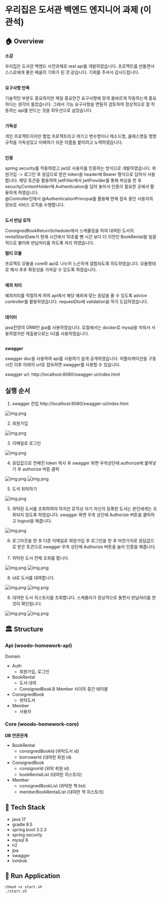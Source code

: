 # 우리집은 도서관 백엔드 엔지니어 과제 (이관석)

## 🏠 Overview

**소감**

우리집은 도서관 백엔드 사전과제로 rest api를 개발하였습니다.
프로젝트를 만들면서 스스로에게 좋은 배움의 기회가 된 것 같습니다. 기회를 주셔서 감사드립니다. <br><br>

**요구사항 만족**

기술적인 부분도 중요하지만 제일 중요한건 요구사항에 맞게 올바르게 작동하는게 중요하다는 생각이 들었습니다.
그래서 기능 요구사항을 면밀히 검토하여 정상적으로 잘 작동하는 api를 만드는 것을 최우선으로 삼았습니다.
<br><br>

**가독성**

개인 프로젝트이지만 협업 프로젝트라고 여기고 변수명이나 메소드명, 클래스명등 명명 규칙을
가독성있고 이해하기 쉬운 이름을 붙이려고 노력하였습니다.
<br><br>

**인증**

spring security를 적용하였고 jwt로 사용자를 인증하는 방식으로 개발하였습니다. 회원가입 -> 로그인 후 응답으로 받은 token을 header에 Bearer 형식으로 담아서 사용합니다.
해당 토큰을 활용하여 jwtFilter에서 jwtProvider를 통해 파싱을 한 후 securityContextHolder에 Authentication을 담아 놓아서 인증이 필요한 곳에서 활용하게 하였습니다.<br> 
@Controller단에서 @AuthenticationPrincipal를 활용해 현재 접속 중인 사용자의 정보로 서비스 로직을 수행합니다.
<br><br>

**도서 반납 로직**

ConsignedBookReturnScheduler에서 스케쥴링을 하여 대여된 도서의 rentalStartDate가 현재 시간에서 10초를 뺀 시간 보다 더 이전인 BookRental을 일괄적으로 불러와 반납처리를 하도록 처리 하였습니다.

**멀티 모듈**

프로젝트 모듈을 core와 api로 나누어 느슨하게 결합되도록 의도하였습니다.
모듈형태로 해서 추후 확장성을 가져갈 수 있도록 하였습니다.
<br><br>

**예외 처리**

예외처리를 적절하게 하여 api에서 해당 예외에 맞는 응답을 줄 수 있도록 advice controller를 활용하였습니다. requestDto에 validation을 적극 도입하였습니다.
<br><br>

**데이터**

java진영의 ORM인 jpa를 사용하였습니다. 로컬에서는 docker로 mysql을 띄워서 사용하였지만 제출용으로는 h2를 사용하였습니다. <br><br>

**swagger**

swagger doc을 사용하여 api를 사용하기 쉽게 공개하였습니다.
어플리케이션을 구동시킨 이후 아래의 url로 접속하면 swagger를 사용할 수 있습니다.

swagger url: http://localhost:8080/swagger-ui/index.html

## 실행 순서
1. swagger 진입 http://localhost:8080/swagger-ui/index.html

![img.png](docs/img01.png)

2. 회원가입

![img.png](docs/img02.png)

3. 이메일로 로그인

![img.png](docs/img03.png)

4. 응답값으로 전해진 token 복사 후 swagger 화면 우측상단에 authorize에 붙여넣기 후 authorize 버튼 클릭

![img.png](docs/img04.png)
![img.png](docs/img05.png)

5. 도석 위탁하기

![img.png](docs/img06.png)

5. 위탁된 도서를 조회하여야 하지만 로직상 자기 자신이 등록한 도서는 본인에게는 조회되지 않도록 하였습니다. swagger 화면 우측 상단에 Authorize 버튼을 클릭하고 logout을 해줍니다.

![img.png](docs/img07.png)

6. 로그아웃을 한 후 다른 이메일로 회원가입 후 로그인을 한 후 마찬가지로 응답값으로 받은 토큰으로 swagger 우측 상단에 Authorize 버튼을 눌러 인증을 해줍니다.
<br><br>
7. 위탁된 도서 전체 조회를 합니다.

![img.png](docs/img08.png)
![img.png](docs/img09.png)

8. id로 도서를 대여합니다.

![img.png](docs/img10.png)
![img.png](docs/img11.png)

8. 대여한 도서 히스토리를 조회합니다. 스케쥴러가 정상적으로 돌면서 반납처리를 한 것이 확인됩니다.

![img.png](docs/img12.png)
![img.png](docs/img13.png)


## 🏛️ Structure

### Api (woodo-homework-api)

Domain

- Auth 
  - 회원가입, 로그인
- BookRental 
  - 도서 대여
  - ConsignedBook과 Member 사이의 중간 테이블
- ConsignedBook 
  - 위탁도서
- Member
  - 사용자

### Core (woodo-homework-core)

**DB 연관관계**

- BookRental
  - consignedBookId (위탁도서 id)
  - borrowerId (대여한 회원 id)
- ConsignedBook
  - consignorId (위탁 회원 id)
  - bookRentalList (대여된 히스토리)
- Member
  - consignedBookList (위탁한 책 list)
  - memberBookRentalList (대여한 책 히스토리)

## 🎢 Tech Stack

- java 17
- gradle 8.5
- spring boot 3.2.3
- spring security
- mysql 8
- h2
- jpa
- swagger
- lombok

## 🏃 Run Application

```shell
chmod +x start.sh
./start.sh
```
